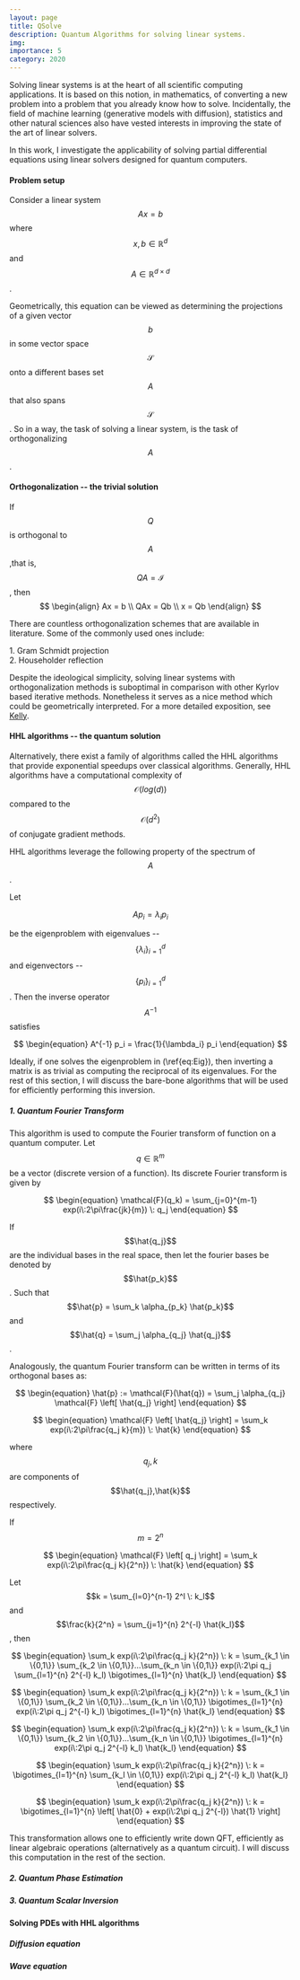 ```yaml
---
layout: page
title: QSolve
description: Quantum Algorithms for solving linear systems.
img: 
importance: 5
category: 2020
---
```


Solving linear systems is at the heart of all scientific computing applications. It is based on this notion, in mathematics, of converting a new problem into a problem that you already know how to solve. Incidentally, the field of machine learning (generative models with diffusion), statistics and other natural sciences also have vested interests in improving the state of the art of linear solvers.

In this work, I investigate the applicability of solving partial differential equations using linear solvers designed for quantum computers.

#### Problem setup 
Consider a linear system $$Ax=b$$ where $$x,b \in \mathbb{R}^d$$ and $$A \in \mathbb{R}^{d \times d}$$. 

Geometrically, this equation can be viewed as determining the projections of a given vector $$b$$ in some vector space $$\mathcal{S}$$ onto a different bases set $$A$$ that also spans $$\mathcal{S}$$. So in a way, the task of solving a linear system, is the task of orthogonalizing $$A$$. 

#### Orthogonalization -- the trivial solution
If $$Q$$ is orthogonal to $$A$$ ,that is, $$QA = \mathcal{I}$$, then
$$
\begin{align}
    Ax = b \\ 
    QAx = Qb \\ 
    x = Qb
\end{align} 
$$

There are countless orthogonalization schemes that are available in literature. Some of the commonly used ones include:

<div class="alert alert-block alert-success">
   1. Gram Schmidt projection <br>
   2. Householder reflection <br>
</div>


Despite the ideological simplicity, solving linear systems with orthogonalization methods is suboptimal in comparison with other Kyrlov based iterative methods. Nonetheless it serves as a nice method which could be geometrically interpreted. For a more detailed exposition, see [Kelly](https://people.math.sc.edu/Burkardt/m_src/kelley/kelley.html). 

#### HHL algorithms -- the quantum solution
Alternatively, there exist a family of algorithms called the HHL algorithms that provide exponential speedups over classical algorithms. Generally, HHL algorithms have a computational complexity of $$\mathcal{O}(log(d))$$ compared to the $$\mathcal{O}(d^2)$$ of conjugate gradient methods.

HHL algorithms leverage the following property of the spectrum of $$A$$.

Let 

$$
\begin{equation}
    \label{eq:Eig}
    A p_i = \lambda_i p_i
\end{equation}
$$ 

be the eigenproblem with eigenvalues -- $$\{\lambda_i\}_{i=1}^{d}$$ and eigenvectors -- $$\{p_i\}_{i=1}^{d}$$. Then the inverse operator $$A^{-1}$$ satisfies

$$
\begin{equation}
    A^{-1} p_i = \frac{1}{\lambda_i} p_i
\end{equation}
$$

Ideally, if one solves the eigenproblem in (\ref{eq:Eig}), then inverting a matrix is as trivial as computing the reciprocal of its eigenvalues. For the rest of this section, I will discuss the bare-bone algorithms that will be used for efficiently performing this inversion.

##### 1. Quantum Fourier Transform
This algorithm is used to compute the Fourier transform of function on a quantum computer. Let $$q \in \mathbb{R}^m$$ be a vector (discrete version of a function). Its discrete Fourier transform is given by

$$
\begin{equation}
    \mathcal{F}(q_k) = \sum_{j=0}^{m-1} exp(i\:2\pi\frac{jk}{m}) \: q_j
\end{equation}
$$

If $$\hat{q_j}$$ are the individual bases in the real space, then let the fourier bases be denoted by $$\hat{p_k}$$. Such that $$\hat{p} = \sum_k \alpha_{p_k} \hat{p_k}$$ and $$\hat{q} = \sum_j \alpha_{q_j} \hat{q_j}$$.

Analogously, the quantum Fourier transform can be written in terms of its orthogonal bases as:

$$
\begin{equation}
    \hat{p} := \mathcal{F}(\hat{q}) = \sum_j \alpha_{q_j} \mathcal{F} \left[ \hat{q_j} \right]
\end{equation}
$$

$$
\begin{equation}
    \mathcal{F} \left[ \hat{q_j} \right] = \sum_k exp(i\:2\pi\frac{q_j k}{m}) \: \hat{k}
\end{equation}
$$

where $$q_j,k$$ are components of $$\hat{q_j},\hat{k}$$ respectively.

If $$m = 2^n$$

$$
\begin{equation}
    \mathcal{F} \left[ q_j \right] = \sum_k exp(i\:2\pi\frac{q_j k}{2^n}) \: \hat{k}
\end{equation}
$$

Let $$k = \sum_{l=0}^{n-1} 2^l \: k_l$$ and $$\frac{k}{2^n} = \sum_{j=1}^{n} 2^{-l} \hat{k_l}$$, then 

$$
\begin{equation}
    \sum_k exp(i\:2\pi\frac{q_j k}{2^n}) \: k = \sum_{k_1 \in \{0,1\}} \sum_{k_2 \in \{0,1\}}...\sum_{k_n \in \{0,1\}} exp(i\:2\pi q_j \sum_{l=1}^{n} 2^{-l} k_l) \bigotimes_{l=1}^{n} \hat{k_l} 
\end{equation}
$$

$$
\begin{equation}
    \sum_k exp(i\:2\pi\frac{q_j k}{2^n}) \: k = \sum_{k_1 \in \{0,1\}} \sum_{k_2 \in \{0,1\}}...\sum_{k_n \in \{0,1\}} \bigotimes_{l=1}^{n} exp(i\:2\pi q_j  2^{-l} k_l) \bigotimes_{l=1}^{n} \hat{k_l}
\end{equation}
$$

$$
\begin{equation}
    \sum_k exp(i\:2\pi\frac{q_j k}{2^n}) \: k = \sum_{k_1 \in \{0,1\}} \sum_{k_2 \in \{0,1\}}...\sum_{k_n \in \{0,1\}} \bigotimes_{l=1}^{n} exp(i\:2\pi q_j  2^{-l} k_l) \hat{k_l} 
\end{equation}
$$

$$
\begin{equation}
    \sum_k exp(i\:2\pi\frac{q_j k}{2^n}) \: k = \bigotimes_{l=1}^{n} \sum_{k_l \in \{0,1\}} exp(i\:2\pi q_j  2^{-l} k_l) \hat{k_l} 
\end{equation}
$$

$$
\begin{equation}
    \sum_k exp(i\:2\pi\frac{q_j k}{2^n}) \: k = \bigotimes_{l=1}^{n} \left[ \hat{0} + exp(i\:2\pi q_j  2^{-l}) \hat{1} \right]
\end{equation}
$$

This transformation allows one to efficiently write down QFT, efficiently as linear algebraic operations (alternatively as a quantum circuit). I will discuss this computation in the rest of the section.

##### 2. Quantum Phase Estimation

##### 3. Quantum Scalar Inversion

#### Solving PDEs with HHL algorithms

##### Diffusion equation


##### Wave equation
